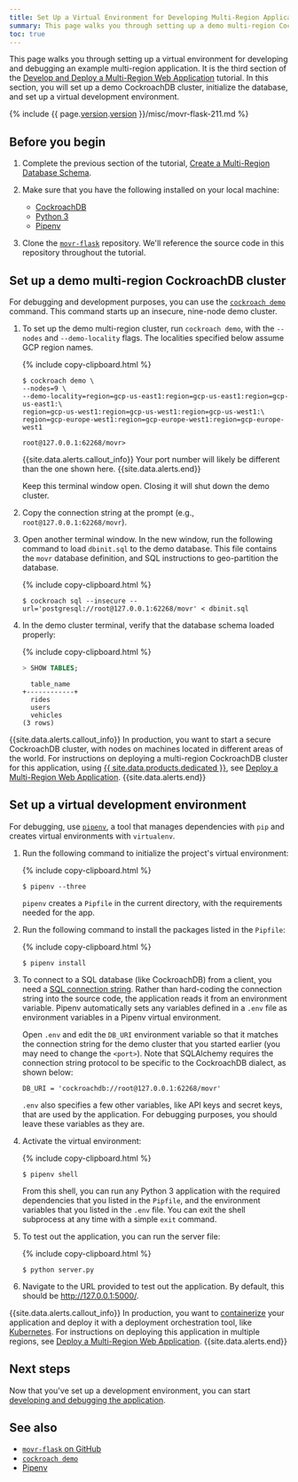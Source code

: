 ```yaml
---
title: Set Up a Virtual Environment for Developing Multi-Region Applications
summary: This page walks you through setting up a demo multi-region CockroachDB cluster, and a virtual development environment.
toc: true
---
```


This page walks you through setting up a virtual environment for developing and debugging an example multi-region application. It is the third section of the [Develop and Deploy a Multi-Region Web Application](multi-region-overview.html) tutorial. In this section, you will set up a demo CockroachDB cluster, initialize the database, and set up a virtual development environment.

{% include {{ page.[version](cluster-settings.html#setting-version).[version](cluster-settings.html#setting-version) }}/misc/movr-flask-211.md %}

## Before you begin

1. Complete the previous section of the tutorial, [Create a Multi-Region Database Schema](multi-region-database.html).

1. Make sure that you have the following installed on your local machine:
      - [CockroachDB](install-cockroachdb-mac.html)
      - [Python 3](https://www.python.org/downloads/)
      - [Pipenv](https://pipenv.readthedocs.io/en/latest/)

1. Clone the [`movr-flask`](https://github.com/cockroachlabs/movr-flask) repository. We'll reference the source code in this repository throughout the tutorial.

## Set up a demo multi-region CockroachDB cluster

For debugging and development purposes, you can use the [`cockroach demo`](cockroach-demo.html) command. This command starts up an insecure, nine-node demo cluster.

1. To set up the demo multi-region cluster, run `cockroach demo`, with the `--nodes` and `--demo-locality` flags. The localities specified below assume GCP region names.

    {% include copy-clipboard.html %}
    ~~~ shell
    $ cockroach demo \
    --nodes=9 \
    --demo-locality=region=gcp-us-east1:region=gcp-us-east1:region=gcp-us-east1:\
    region=gcp-us-west1:region=gcp-us-west1:region=gcp-us-west1:\
    region=gcp-europe-west1:region=gcp-europe-west1:region=gcp-europe-west1
    ~~~

    ~~~
    root@127.0.0.1:62268/movr>
    ~~~

    {{site.data.alerts.callout_info}}
    Your port number will likely be different than the one shown here.
    {{site.data.alerts.end}}

    Keep this terminal window open. Closing it will shut down the demo cluster.

1. Copy the connection string at the prompt (e.g., `root@127.0.0.1:62268/movr`).

1. Open another terminal window. In the new window, run the following command to load `dbinit.sql` to the demo database. This file contains the `movr` database definition, and SQL instructions to geo-partition the database.

    {% include copy-clipboard.html %}
    ~~~ shell
    $ cockroach sql --insecure --url='postgresql://root@127.0.0.1:62268/movr' < dbinit.sql
    ~~~


1. In the demo cluster terminal, verify that the database schema loaded properly:

    {% include copy-clipboard.html %}
    ~~~ sql
    > SHOW TABLES;
    ~~~
    ~~~
      table_name
    +------------+
      rides
      users
      vehicles
    (3 rows)
    ~~~

{{site.data.alerts.callout_info}}
In production, you want to start a secure CockroachDB cluster, with nodes on machines located in different areas of the world. For instructions on deploying a multi-region CockroachDB cluster for this application, using [{{ site.data.products.dedicated }}](https://www.cockroachlabs.com/product/cockroachcloud/), see [Deploy a Multi-Region Web Application](multi-region-deployment.html).
{{site.data.alerts.end}}


## Set up a virtual development environment

For debugging, use [`pipenv`](https://docs.pipenv.org/), a tool that manages dependencies with `pip` and creates virtual environments with `virtualenv`.

1. Run the following command to initialize the project's virtual environment:

    {% include copy-clipboard.html %}
    ~~~ shell
    $ pipenv --three
    ~~~

    `pipenv` creates a `Pipfile` in the current directory, with the requirements needed for the app.

1. Run the following command to install the packages listed in the `Pipfile`:

    {% include copy-clipboard.html %}
    ~~~ shell
    $ pipenv install
    ~~~

1. To connect to a SQL database (like CockroachDB) from a client, you need a [SQL connection string](connection-parameters.html). Rather than hard-coding the connection string into the source code, the application reads it from an environment variable. Pipenv automatically sets any variables defined in a `.env` file as environment variables in a Pipenv virtual environment.

    Open `.env` and edit the `DB_URI` environment variable so that it matches the connection string for the demo cluster that you started earlier (you may need to change the `<port>`). Note that SQLAlchemy requires the connection string protocol to be specific to the CockroachDB dialect, as shown below:

    ~~~
    DB_URI = 'cockroachdb://root@127.0.0.1:62268/movr'
    ~~~

    `.env` also specifies a few other variables, like API keys and secret keys, that are used by the application. For debugging purposes, you should leave these variables as they are.

1. Activate the virtual environment:

    {% include copy-clipboard.html %}
    ~~~ shell
    $ pipenv shell
    ~~~

    From this shell, you can run any Python 3 application with the required dependencies that you listed in the `Pipfile`, and the environment variables that you listed in the `.env` file. You can exit the shell subprocess at any time with a simple `exit` command.

1. To test out the application, you can run the server file:

    {% include copy-clipboard.html %}
    ~~~ shell
    $ python server.py
    ~~~

1. Navigate to the URL provided to test out the application. By default, this should be http://127.0.0.1:5000/.

{{site.data.alerts.callout_info}}
In production, you want to [containerize](https://www.docker.com/resources/what-container) your application and deploy it with a deployment orchestration tool, like [Kubernetes](https://kubernetes.io/). For instructions on deploying this application in multiple regions, see [Deploy a Multi-Region Web Application](multi-region-deployment.html).
{{site.data.alerts.end}}

## Next steps

Now that you've set up a development environment, you can start [developing and debugging the application](multi-region-application.html).

## See also

- [`movr-flask` on GitHub](https://github.com/cockroachlabs/movr-flask)
- [`cockroach demo`](cockroach-demo.html)
- [Pipenv](https://pipenv.readthedocs.io/en/latest/)